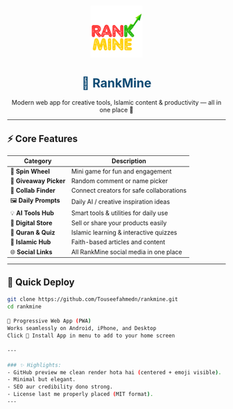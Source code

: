 <p align="center">
  <img src="logo.png" alt="RankMine Logo" width="120">
</p>

<h1 align="center" style="color:#0f4c75;">🌟 RankMine</h1>

<p align="center">
  Modern web app for creative tools, Islamic content & productivity — all in one place 🚀  
</p>

---

## ⚡ Core Features

| Category | Description |
|-----------|--------------|
| 🎯 **Spin Wheel** | Mini game for fun and engagement |
| 🎁 **Giveaway Picker** | Random comment or name picker |
| 🤝 **Collab Finder** | Connect creators for safe collaborations |
| 🖼️ **Daily Prompts** | Daily AI / creative inspiration ideas |
| 💡 **AI Tools Hub** | Smart tools & utilities for daily use |
| 🏪 **Digital Store** | Sell or share your products easily |
| 📖 **Quran & Quiz** | Islamic learning & interactive quizzes |
| 🌙 **Islamic Hub** | Faith-based articles and content |
| 🌐 **Social Links** | All RankMine social media in one place |

---

## 🧭 Quick Deploy

```bash
git clone https://github.com/Touseefahmedn/rankmine.git
cd rankmine

📲 Progressive Web App (PWA)
Works seamlessly on Android, iPhone, and Desktop
Click 📲 Install App in menu to add to your home screen

---

### ✨ Highlights:
- GitHub preview me clean render hota hai (centered + emoji visible).  
- Minimal but elegant.  
- SEO aur credibility dono strong.  
- License last me properly placed (MIT format).  
---


